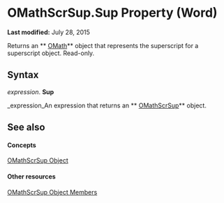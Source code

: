 
# OMathScrSup.Sup Property (Word)

 **Last modified:** July 28, 2015

Returns an  ** [OMath](82f2f81b-e2d5-140f-bdcc-8b52b821b24d.md)** object that represents the superscript for a superscript object. Read-only.

## Syntax

 _expression_. **Sup**

 _expression_An expression that returns an  ** [OMathScrSup](70adf652-d78c-4ca3-604f-57ca109e8109.md)** object.


## See also


#### Concepts


 [OMathScrSup Object](70adf652-d78c-4ca3-604f-57ca109e8109.md)
#### Other resources


 [OMathScrSup Object Members](b510c335-ce5d-c951-ff1e-c9e02fe65374.md)
